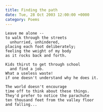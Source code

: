 ```yaml
---
title: Finding the path
date: Tue, 28 Oct 2003 12:00:00 +0000
category: Poems
---
```


    Leave me alone --  
    to walk through the streets  
      unhurried, unhindered,  
    placing each foot deliberately;  
    feeling the weight of my body  
    as it rocks back and forth.

    Kids thirst to get through school  
      and find a job.  
    What a useless waste!  
    if one doesn't understand why he does it.

    The world doesn't encourage  
    time off to think about these things.  
    They'd prefer to notice the parachute  
    ten thousand feet from the valley floor  
    and falling...


